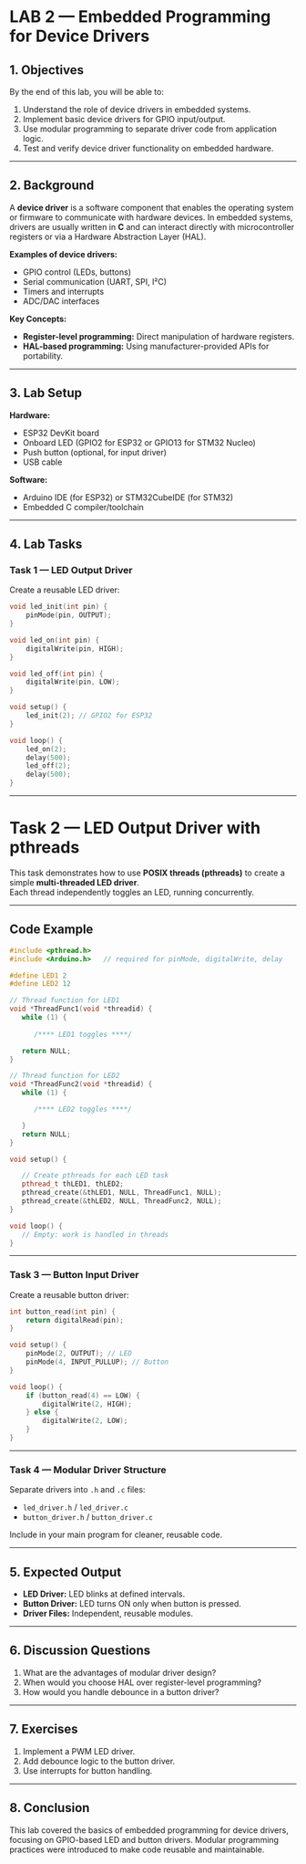 # LAB 2 — Embedded Programming for Device Drivers

## 1. Objectives
By the end of this lab, you will be able to:
1. Understand the role of device drivers in embedded systems.
2. Implement basic device drivers for GPIO input/output.
3. Use modular programming to separate driver code from application logic.
4. Test and verify device driver functionality on embedded hardware.

---

## 2. Background

A **device driver** is a software component that enables the operating system or firmware to communicate with hardware devices. In embedded systems, drivers are usually written in **C** and can interact directly with microcontroller registers or via a Hardware Abstraction Layer (HAL).

**Examples of device drivers:**
- GPIO control (LEDs, buttons)
- Serial communication (UART, SPI, I²C)
- Timers and interrupts
- ADC/DAC interfaces

**Key Concepts:**
- **Register-level programming:** Direct manipulation of hardware registers.
- **HAL-based programming:** Using manufacturer-provided APIs for portability.

---

## 3. Lab Setup

**Hardware:**
- ESP32 DevKit board
- Onboard LED (GPIO2 for ESP32 or GPIO13 for STM32 Nucleo)
- Push button (optional, for input driver)
- USB cable

**Software:**
- Arduino IDE (for ESP32) or STM32CubeIDE (for STM32)
- Embedded C compiler/toolchain

---

## 4. Lab Tasks

### Task 1 — LED Output Driver
Create a reusable LED driver:
```cpp
void led_init(int pin) {
    pinMode(pin, OUTPUT);
}

void led_on(int pin) {
    digitalWrite(pin, HIGH);
}

void led_off(int pin) {
    digitalWrite(pin, LOW);
}

void setup() {
    led_init(2); // GPIO2 for ESP32
}

void loop() {
    led_on(2);
    delay(500);
    led_off(2);
    delay(500);
}
```

---
# Task 2 — LED Output Driver with pthreads

This task demonstrates how to use **POSIX threads (pthreads)** to create a simple **multi-threaded LED driver**.  
Each thread independently toggles an LED, running concurrently.

---

## Code Example

```cpp
#include <pthread.h>
#include <Arduino.h>   // required for pinMode, digitalWrite, delay

#define LED1 2
#define LED2 12

// Thread function for LED1
void *ThreadFunc1(void *threadid) {
   while (1) {
      
      /**** LED1 toggles ****/

   return NULL;
}

// Thread function for LED2
void *ThreadFunc2(void *threadid) {
   while (1) {

      /**** LED2 toggles ****/

   }
   return NULL;
}

void setup() {

   // Create pthreads for each LED task
   pthread_t thLED1, thLED2;
   pthread_create(&thLED1, NULL, ThreadFunc1, NULL);
   pthread_create(&thLED2, NULL, ThreadFunc2, NULL);
}

void loop() {
   // Empty: work is handled in threads
}
```

---


### Task 3 — Button Input Driver
Create a reusable button driver:
```cpp
int button_read(int pin) {
    return digitalRead(pin);
}

void setup() {
    pinMode(2, OUTPUT); // LED
    pinMode(4, INPUT_PULLUP); // Button
}

void loop() {
    if (button_read(4) == LOW) {
        digitalWrite(2, HIGH);
    } else {
        digitalWrite(2, LOW);
    }
}
```

---

### Task 4 — Modular Driver Structure
Separate drivers into `.h` and `.c` files:
- `led_driver.h` / `led_driver.c`
- `button_driver.h` / `button_driver.c`

Include in your main program for cleaner, reusable code.

---

## 5. Expected Output
- **LED Driver:** LED blinks at defined intervals.
- **Button Driver:** LED turns ON only when button is pressed.
- **Driver Files:** Independent, reusable modules.

---

## 6. Discussion Questions
1. What are the advantages of modular driver design?
2. When would you choose HAL over register-level programming?
3. How would you handle debounce in a button driver?

---

## 7. Exercises
1. Implement a PWM LED driver.
2. Add debounce logic to the button driver.
3. Use interrupts for button handling.

---

## 8. Conclusion
This lab covered the basics of embedded programming for device drivers, focusing on GPIO-based LED and button drivers. Modular programming practices were introduced to make code reusable and maintainable.

